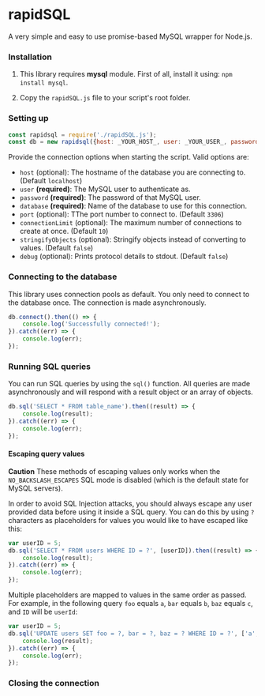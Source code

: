 # rapidSQL
A very simple and easy to use promise-based MySQL wrapper for Node.js.

### Installation
1) This library requires **mysql** module. First of all, install it using: `npm install mysql`.

2) Copy the `rapidSQL.js` file to your script's root folder.

### Setting up
```js
const rapidsql = require('./rapidSQL.js');
const db = new rapidsql({host: _YOUR_HOST_, user: _YOUR_USER_, password: _YOUR_PASSWORD, database: _YOUR_DATABASE});
```

Provide the connection options when starting the script. Valid options are:

- `host` (optional): The hostname of the database you are connecting to. (Default `localhost`)
- `user` **(required)**: The MySQL user to authenticate as.
- `password` **(required)**: The password of that MySQL user.
- `database` **(required)**: Name of the database to use for this connection.
- `port` (optional): TThe port number to connect to. (Default `3306`)
- `connectionLimit` (optional): The maximum number of connections to create at once. (Default `10`)
- `stringifyObjects` (optional): Stringify objects instead of converting to values. (Default `false`)
- `debug` (optional): Prints protocol details to stdout. (Default `false`)

### Connecting to the database
This library uses connection pools as default. You only need to connect to the database once. The connection is made asynchronously.

```js
db.connect().then(() => {
    console.log('Successfully connected!');
}).catch((err) => {
    console.log(err);
});
```

### Running SQL queries
You can run SQL queries by using the `sql()` function. All queries are made asynchronously and will respond with a result object or an array of objects.

```js
db.sql('SELECT * FROM table_name').then((result) => {
    console.log(result);
}).catch((err) => {
    console.log(err);
});
```

#### Escaping query values
**Caution** These methods of escaping values only works when the `NO_BACKSLASH_ESCAPES` SQL mode is disabled (which is the default state for MySQL servers).

In order to avoid SQL Injection attacks, you should always escape any user provided data before using it inside a SQL query. You can do this by using `?` characters as placeholders for values you would like to have escaped like this:

```js
var userID = 5;
db.sql('SELECT * FROM users WHERE ID = ?', [userID]).then((result) => {
    console.log(result);
}).catch((err) => {
    console.log(err);
});
```

Multiple placeholders are mapped to values in the same order as passed. For example, in the following query `foo` equals `a`, `bar` equals `b`, `baz` equals `c`, and `ID` will be `userId`:

```js
var userID = 5;
db.sql('UPDATE users SET foo = ?, bar = ?, baz = ? WHERE ID = ?', ['a', 'b', 'c', userID]).then((result) => {
    console.log(result);
}).catch((err) => {
    console.log(err);
});
```

### Closing the connection
